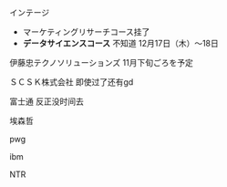 インテージ 

- マーケティングリサーチコース挂了
- **データサイエンスコース** 不知道   12月17日（木）～18日

伊藤忠テクノソリューションズ     11月下旬ごろを予定

ＳＣＳＫ株式会社   即使过了还有gd

富士通   反正没时间去

埃森哲

pwg

ibm

NTR   
